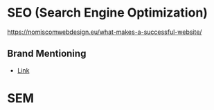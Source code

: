 # SEO (Search Engine Optimization)

https://nomiscomwebdesign.eu/what-makes-a-successful-website/

## Brand Mentioning

- [Link](https://thenextscoop.com/brand-mention-and-inbound-marketing-seo/)

# SEM
